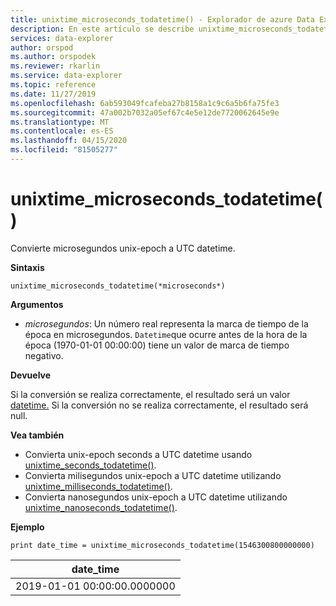 ```yaml
---
title: unixtime_microseconds_todatetime() - Explorador de azure Data Explorer ? Microsoft Docs
description: En este artículo se describe unixtime_microseconds_todatetime() en Azure Data Explorer.
services: data-explorer
author: orspod
ms.author: orspodek
ms.reviewer: rkarlin
ms.service: data-explorer
ms.topic: reference
ms.date: 11/27/2019
ms.openlocfilehash: 6ab593049fcafeba27b8158a1c9c6a5b6fa75fe3
ms.sourcegitcommit: 47a002b7032a05ef67c4e5e12de7720062645e9e
ms.translationtype: MT
ms.contentlocale: es-ES
ms.lasthandoff: 04/15/2020
ms.locfileid: "81505277"
---
```

# <a name="unixtime_microseconds_todatetime"></a>unixtime_microseconds_todatetime()

Convierte microsegundos unix-epoch a UTC datetime.

**Sintaxis**

`unixtime_microseconds_todatetime(*microseconds*)`

**Argumentos**

* *microsegundos*: Un número real representa la marca de tiempo de la época en microsegundos. `Datetime`que ocurre antes de la hora de la época (1970-01-01 00:00:00) tiene un valor de marca de tiempo negativo.

**Devuelve**

Si la conversión se realiza correctamente, el resultado será un valor [datetime.](./scalar-data-types/datetime.md) Si la conversión no se realiza correctamente, el resultado será null.

**Vea también**

* Convierta unix-epoch seconds a UTC datetime usando [unixtime_seconds_todatetime()](unixtime-seconds-todatetimefunction.md).
* Convierta milisegundos unix-epoch a UTC datetime utilizando [unixtime_milliseconds_todatetime()](unixtime-milliseconds-todatetimefunction.md).
* Convierta nanosegundos unix-epoch a UTC datetime utilizando [unixtime_nanoseconds_todatetime()](unixtime-nanoseconds-todatetimefunction.md).

**Ejemplo**

```kusto
print date_time = unixtime_microseconds_todatetime(1546300800000000)
```

|date_time|
|---|
|2019-01-01 00:00:00.0000000|